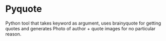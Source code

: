# Pyquote 

Python tool that takes keyword as argument, uses brainyquote for getting quotes and generates Photo of author + quote images for no particular reason.